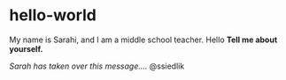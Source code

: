 # hello-world
My name is Sarahi, and I am a middle school teacher.
Hello
**Tell me about yourself.**

*Sarah has taken over this message....* @ssiedlik

